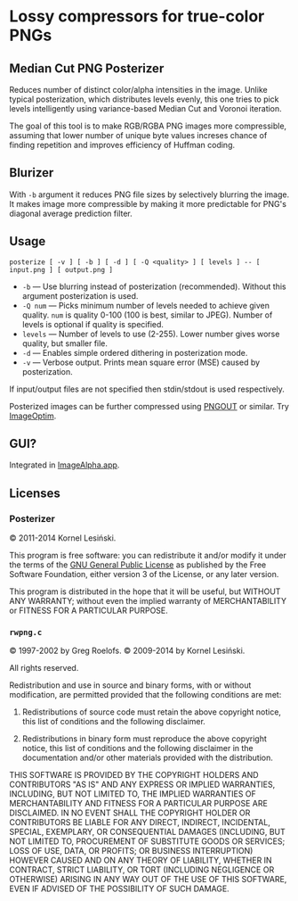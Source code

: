 # Lossy compressors for true-color PNGs

## Median Cut PNG Posterizer

Reduces number of distinct color/alpha intensities in the image. Unlike typical posterization, which distributes levels evenly, this one tries to pick levels intelligently using variance-based Median Cut and Voronoi iteration.

The goal of this tool is to make RGB/RGBA PNG images more compressible, assuming that lower number of unique byte values increses chance of finding repetition and improves efficiency of Huffman coding.

## Blurizer

With `-b` argument it reduces PNG file sizes by selectively blurring the image. It makes image more compressible by making it more predictable for PNG's diagonal average prediction filter.

## Usage

    posterize [ -v ] [ -b ] [ -d ] [ -Q <quality> ] [ levels ] -- [ input.png ] [ output.png ]

* `-b` — Use blurring instead of posterization (recommended). Without this argument posterization is used.
* `-Q num` — Picks minimum number of levels needed to achieve given quality. `num` is quality 0-100 (100 is best, similar to JPEG). Number of levels is optional if quality is specified.
* `levels` — Number of levels to use (2-255). Lower number gives worse quality, but smaller file.
* `-d` — Enables simple ordered dithering in posterization mode.
* `-v` — Verbose output. Prints mean square error (MSE) caused by posterization.

If input/output files are not specified then stdin/stdout is used respectively.

Posterized images can be further compressed using [PNGOUT](http://www.jonof.id.au/kenutils) or similar. Try [ImageOptim](http://imageoptim.com).

## GUI?

Integrated in [ImageAlpha.app](http://pngmini.com).

## Licenses

### Posterizer

© 2011-2014 Kornel Lesiński.

This program is free software: you can redistribute it and/or modify
it under the terms of the [GNU General Public License](http://www.gnu.org/copyleft/gpl.html)
as published by the Free Software Foundation, either version 3
of the License, or any later version.

This program is distributed in the hope that it will be useful,
but WITHOUT ANY WARRANTY; without even the implied warranty of
MERCHANTABILITY or FITNESS FOR A PARTICULAR PURPOSE.


### `rwpng.c`

© 1997-2002 by Greg Roelofs.
© 2009-2014 by Kornel Lesiński.

All rights reserved.

Redistribution and use in source and binary forms, with or without modification,
are permitted provided that the following conditions are met:

1. Redistributions of source code must retain the above copyright notice,
  this list of conditions and the following disclaimer.

2. Redistributions in binary form must reproduce the above copyright notice,
  this list of conditions and the following disclaimer in the documentation
  and/or other materials provided with the distribution.

THIS SOFTWARE IS PROVIDED BY THE COPYRIGHT HOLDERS AND CONTRIBUTORS "AS IS"
AND ANY EXPRESS OR IMPLIED WARRANTIES, INCLUDING, BUT NOT LIMITED TO, THE
IMPLIED WARRANTIES OF MERCHANTABILITY AND FITNESS FOR A PARTICULAR PURPOSE ARE
DISCLAIMED. IN NO EVENT SHALL THE COPYRIGHT HOLDER OR CONTRIBUTORS BE LIABLE
FOR ANY DIRECT, INDIRECT, INCIDENTAL, SPECIAL, EXEMPLARY, OR CONSEQUENTIAL
DAMAGES (INCLUDING, BUT NOT LIMITED TO, PROCUREMENT OF SUBSTITUTE GOODS OR
SERVICES; LOSS OF USE, DATA, OR PROFITS; OR BUSINESS INTERRUPTION) HOWEVER
CAUSED AND ON ANY THEORY OF LIABILITY, WHETHER IN CONTRACT, STRICT LIABILITY,
OR TORT (INCLUDING NEGLIGENCE OR OTHERWISE) ARISING IN ANY WAY OUT OF THE USE
OF THIS SOFTWARE, EVEN IF ADVISED OF THE POSSIBILITY OF SUCH DAMAGE.
